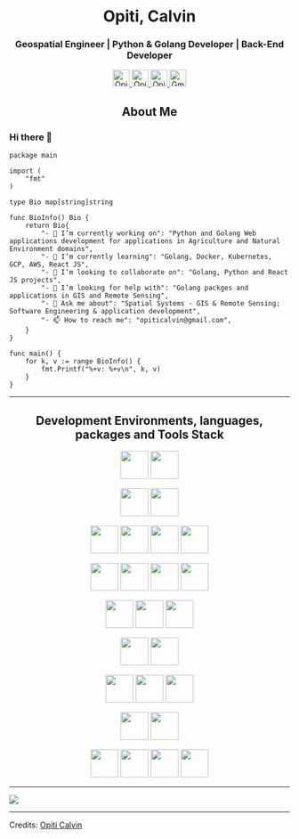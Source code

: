 <h1 align="center">Opiti, Calvin</h1>
<h3 align="center">Geospatial Engineer | Python &amp; Golang Developer | Back-End Developer</h3>
<p align="center">
    <a href="https://www.linkedin.com/in/calvin-opiti-48476a55/">
        <img src="https://www.vectorlogo.zone/logos/linkedin/linkedin-icon.svg" alt="Opiti Calvin's LinkedIn Profile" height="30" width="30">
    </a>
    <a href="https://medium.com/@opiticalvin">
        <img src="https://www.vectorlogo.zone/logos/medium/medium-tile.svg" alt="Opiti Calvin's Medium profile" height="30" width="30">
    </a>
    <a href="https://www.twitter.com/opiti_calvin">
        <img src="https://www.vectorlogo.zone/logos/twitter/twitter-tile.svg" alt="Opiti Calvin Twitter Profile" height="30" width="30">
    </a>
    <a href="mailto: opiticalvin@gmail.com">
        <img src="https://simpleicons.org/icons/gmail.svg" height="30" width="30" alt="Gmail Address">
    </a>
</p>
<h2 align="center">About Me</h2>

### Hi there 👋

```golang
package main

import (
    "fmt"
)

type Bio map[string]string

func BioInfo() Bio {
    return Bio{
        "- 🔭 I’m currently working on": "Python and Golang Web applications development for applications in Agriculture and Natural Environment domains",
        "- 🌱 I’m currently learning": "Golang, Docker, Kubernetes, GCP, AWS, React JS",
        "- 👯 I’m looking to collaborate on": "Golang, Python and React JS projects",
        "- 🤔 I’m looking for help with": "Golang packges and applications in GIS and Remote Sensing",
        "- 💬 Ask me about": "Spatial Systems - GIS & Remote Sensing; Software Engineering & application development",
        "- 📫 How to reach me": "opiticalvin@gmail.com",
    }
}

func main() {
    for k, v := range BioInfo() {
        fmt.Printf("%+v: %+v\n", k, v)
    }
}
```
<hr>
<h2 align="center">Development Environments, languages, packages and Tools Stack</h2>
<!-- 
![Python](https://img.shields.io/badge/-Python-05122A?style=flat&logo=python)
![GOlang](https://img.shields.io/badge/-Golang-05122A?style=flat&logo=go)
![JavaScript](https://img.shields.io/badge/-JavaScript-05122A?style=flat&logo=javascript)
![R (statistics)](https://img.shields.io/badge/-R-05122A?style=flat&logo=R&logoColor=276DC3)
![React](https://img.shields.io/badge/-React-05122A?style=flat&logo=react)
![Django](https://img.shields.io/badge/-Django-05122A?style=flat&logo=django&logColor=092E20)
![Flask](https://img.shields.io/badge/-Flask-05122A?style=flat&logo=flask)
![HTML](https://img.shields.io/badge/-HTML-05122A?style=flat&logo=HTML5)
![CSS](https://img.shields.io/badge/-CSS-05122A?style=flat&logo=CSS3&logoColor=1572B6)
![Git](https://img.shields.io/badge/-Git-05122A?style=flat&logo=git)
![GitHub](https://img.shields.io/badge/-Github-05122A?style=flat&logo=github)
![Markdown](https://img.shields.io/badge/-Markdown-05122A?style=flat&logo=mamrkdown) -->

<p align="center">
    <img src="https://www.vectorlogo.zone/logos/linux/linux-ar21.svg" height="50">
    <img src="https://www.vectorlogo.zone/logos/ubuntu/ubuntu-ar21.svg" height="50">
</p>
<p align="center">
    <img src="https://www.vectorlogo.zone/logos/google_cloud/google_cloud-ar21.svg" height="50">
    <img src="https://www.vectorlogo.zone/logos/linode/linode-ar21.svg" height="50">
</p>
<p align="center">
    <img src="https://www.vectorlogo.zone/logos/golang/golang-ar21.svg" height="50">
    <img src="https://www.vectorlogo.zone/logos/python/python-ar21.svg" height="50">
    <img src="https://www.vectorlogo.zone/logos/djangoproject/djangoproject-ar21.svg" height="50">
    <img src="https://www.vectorlogo.zone/logos/pocoo_flask/pocoo_flask-ar21.svg" height="50">
</p>
<p align="center">
    <img src="https://www.vectorlogo.zone/logos/w3_html5/w3_html5-ar21.svg" height="50">
    <img src="https://www.vectorlogo.zone/logos/javascript/javascript-ar21.svg" height="50">
    <img src="https://www.vectorlogo.zone/logos/reactjs/reactjs-ar21.svg" height="50">
    <img src="https://www.vectorlogo.zone/logos/nodejs/nodejs-ar21.svg" height="50">
</p>
<p align="center">
    <img src="https://www.vectorlogo.zone/logos/mysql/mysql-ar21.svg" height="50">
    <img src="https://www.vectorlogo.zone/logos/sqlite/sqlite-ar21.svg" height="50">
    <img src="https://www.vectorlogo.zone/logos/postgresql/postgresql-ar21.svg" height="50">
</p>
<p align="center">
    <img src="https://www.vectorlogo.zone/logos/leafletjs/leafletjs-ar21.svg" height="50">
    <img src="https://www.vectorlogo.zone/logos/qgis/qgis-ar21.svg" height="50">
</p>
<p align="center">
    <img src="https://www.vectorlogo.zone/logos/git-scm/git-scm-ar21.svg" height="50">
    <img src="https://www.vectorlogo.zone/logos/bitbucket/bitbucket-ar21.svg" height="50">
    <img src="https://www.vectorlogo.zone/logos/github/github-ar21.svg" height="50">
</p>
<p align="center">
    <img src="https://www.vectorlogo.zone/logos/nginx/nginx-ar21.svg" height="50">
    <img src="https://www.vectorlogo.zone/logos/apache/apache-ar21.svg" height="50">
</p>
<p align="center">
    <img src="https://www.vectorlogo.zone/logos/grpcio/grpcio-ar21.svg" height="50">
    <img src="https://www.vectorlogo.zone/logos/docker/docker-ar21.svg" height="50">
    <img src="https://www.vectorlogo.zone/logos/jupyter/jupyter-ar21.svg" height="50">
    <img src="https://www.vectorlogo.zone/logos/yaml/yaml-ar21.svg" height="50">
</p>

<hr>

![](https://camo.githubusercontent.com/992babdffd8c74a1502de375fbdf7e4d54773242/68747470733a2f2f6d656469612e67697068792e636f6d2f6d656469612f53576f536b4e36447854737a71494b4571762f67697068792e676966)

<hr>

Credits: [Opiti Calvin](https://github.com/OpitiCalvin)
